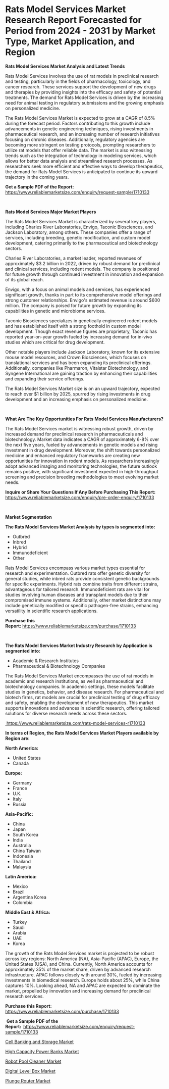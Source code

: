 <p><h1>Rats Model Services Market Research Report Forecasted for Period from 2024 -  2031 by Market Type, Market Application, and Region</h1></p><p><strong>Rats Model Services Market Analysis and Latest Trends</strong></p>
<p><p>Rats Model Services involves the use of rat models in preclinical research and testing, particularly in the fields of pharmacology, toxicology, and cancer research. These services support the development of new drugs and therapies by providing insights into the efficacy and safety of potential treatments. The demand for Rats Model Services is driven by the increasing need for animal testing in regulatory submissions and the growing emphasis on personalized medicine.</p><p>The Rats Model Services Market is expected to grow at a CAGR of 8.5% during the forecast period. Factors contributing to this growth include advancements in genetic engineering techniques, rising investments in pharmaceutical research, and an increasing number of research initiatives focusing on chronic diseases. Additionally, regulatory agencies are becoming more stringent on testing protocols, prompting researchers to utilize rat models that offer reliable data. The market is also witnessing trends such as the integration of technology in modeling services, which allows for better data analysis and streamlined research processes. As researchers seek more efficient and effective ways to develop therapeutics, the demand for Rats Model Services is anticipated to continue its upward trajectory in the coming years.</p></p>
<p><strong>Get a Sample PDF of the Report:&nbsp;</strong> <a href="https://www.reliablemarketsize.com/enquiry/request-sample/1710133?utm_campaign=1103&utm_medium=2&utm_source=Github&utm_content=ia&utm_term=22102024&utm_id=rats-model-services">https://www.reliablemarketsize.com/enquiry/request-sample/1710133</a></p>
<p>&nbsp;</p>
<p><strong>Rats Model Services Major Market Players</strong></p>
<p><p>The Rats Model Services Market is characterized by several key players, including Charles River Laboratories, Envigo, Taconic Biosciences, and Jackson Laboratory, among others. These companies offer a range of services, including breeding, genetic modification, and custom model development, catering primarily to the pharmaceutical and biotechnology sectors.</p><p>Charles River Laboratories, a market leader, reported revenues of approximately $3.2 billion in 2022, driven by robust demand for preclinical and clinical services, including rodent models. The company is positioned for future growth through continued investment in innovation and expansion of its global reach.</p><p>Envigo, with a focus on animal models and services, has experienced significant growth, thanks in part to its comprehensive model offerings and strong customer relationships. Envigo's estimated revenue is around $600 million. The company is poised for future growth by expanding its capabilities in genetic and microbiome services.</p><p>Taconic Biosciences specializes in genetically engineered rodent models and has established itself with a strong foothold in custom model development. Though exact revenue figures are proprietary, Taconic has reported year-on-year growth fueled by increasing demand for in-vivo studies which are critical for drug development.</p><p>Other notable players include Jackson Laboratory, known for its extensive mouse model resources, and Crown Biosciences, which focuses on translational services and has been expanding its preclinical offerings. Additionally, companies like Pharmaron, Vitalstar Biotechnology, and Syngene International are gaining traction by enhancing their capabilities and expanding their service offerings.</p><p>The Rats Model Services Market size is on an upward trajectory, expected to reach over $1 billion by 2025, spurred by rising investments in drug development and an increasing emphasis on personalized medicine.</p></p>
<p>&nbsp;</p>
<p><strong>What Are The Key Opportunities For Rats Model Services Manufacturers?</strong></p>
<p><p>The Rats Model Services market is witnessing robust growth, driven by increased demand for preclinical research in pharmaceuticals and biotechnology. Market data indicates a CAGR of approximately 6-8% over the next five years, fueled by advancements in genetic models and rising investment in drug development. Moreover, the shift towards personalized medicine and enhanced regulatory frameworks are creating new opportunities for innovation in rodent models. As researchers increasingly adopt advanced imaging and monitoring technologies, the future outlook remains positive, with significant investment expected in high-throughput screening and precision breeding methodologies to meet evolving market needs.</p></p>
<p><strong>Inquire or Share Your Questions If Any Before Purchasing This Report:</strong> <a href="https://www.reliablemarketsize.com/enquiry/pre-order-enquiry/1710133?utm_campaign=1103&utm_medium=2&utm_source=Github&utm_content=ia&utm_term=22102024&utm_id=rats-model-services">https://www.reliablemarketsize.com/enquiry/pre-order-enquiry/1710133</a></p>
<p>&nbsp;</p>
<p><strong>Market Segmentation</strong></p>
<p><strong>The Rats Model Services Market Analysis by types is segmented into:</strong></p>
<p><ul><li>Outbred</li><li>Inbred</li><li>Hybrid</li><li>Immunodeficient</li><li>Other</li></ul></p>
<p><p>Rats Model Services encompass various market types essential for research and experimentation. Outbred rats offer genetic diversity for general studies, while inbred rats provide consistent genetic backgrounds for specific experiments. Hybrid rats combine traits from different strains, advantageous for tailored research. Immunodeficient rats are vital for studies involving human diseases and transplant models due to their compromised immune systems. Additionally, other market distinctions may include genetically modified or specific pathogen-free strains, enhancing versatility in scientific research applications.</p></p>
<p><strong>Purchase this Report:&nbsp;</strong><a href="https://www.reliablemarketsize.com/purchase/1710133?utm_campaign=1103&utm_medium=2&utm_source=Github&utm_content=ia&utm_term=22102024&utm_id=rats-model-services">https://www.reliablemarketsize.com/purchase/1710133</a></p>
<p>&nbsp;</p>
<p><strong>The Rats Model Services Market Industry Research by Application is segmented into:</strong></p>
<p><ul><li>Academic & Research Institutes</li><li>Pharmaceutical & Biotechnology Companies</li></ul></p>
<p><p>The Rats Model Services Market encompasses the use of rat models in academic and research institutions, as well as pharmaceutical and biotechnology companies. In academic settings, these models facilitate studies in genetics, behavior, and disease research. For pharmaceutical and biotech firms, rat models are crucial for preclinical testing of drug efficacy and safety, enabling the development of new therapeutics. This market supports innovations and advances in scientific research, offering tailored solutions for diverse research needs across these sectors.</p></p>
<p><a href="https://www.reliablemarketsize.com/rats-model-services-r1710133?utm_campaign=1103&utm_medium=2&utm_source=Github&utm_content=ia&utm_term=22102024&utm_id=rats-model-services">&nbsp;https://www.reliablemarketsize.com/rats-model-services-r1710133</a></p>
<p><strong>In terms of Region, the Rats Model Services Market Players available by Region are:</strong></p>
<p>
    <p> <strong> North America: </strong>
        <ul>
            <li>United States</li>
            <li>Canada</li>
        </ul>
        </p> 
    <p> <strong> Europe: </strong>
        <ul>
            <li>Germany</li>
            <li>France</li>
            <li>U.K.</li>
            <li>Italy</li>
            <li>Russia</li>
        </ul>
        </p> 
    <p> <strong> Asia-Pacific: </strong>
        <ul>
            <li>China</li>
            <li>Japan</li>
            <li>South Korea</li>
            <li>India</li>
            <li>Australia</li>
            <li>China Taiwan</li>
            <li>Indonesia</li>
            <li>Thailand</li>
            <li>Malaysia</li>
        </ul>
        </p> 
    <p> <strong> Latin America: </strong>
        <ul>
            <li>Mexico</li>
            <li>Brazil</li>
            <li>Argentina Korea</li>
            <li>Colombia</li>
        </ul>
        </p> 
    <p> <strong> Middle East & Africa: </strong>
        <ul>
            <li>Turkey</li>
            <li>Saudi</li>
            <li>Arabia</li>
            <li>UAE</li>
            <li>Korea</li>
        </ul>
    </p>
    </p>
<p><p>The growth of the Rats Model Services market is projected to be robust across key regions: North America (NA), Asia-Pacific (APAC), Europe, the United States (USA), and China. Currently, North America accounts for approximately 35% of the market share, driven by advanced research infrastructure. APAC follows closely with around 30%, fueled by increasing investments in biomedical research. Europe holds about 25%, while China captures 10%. Looking ahead, NA and APAC are expected to dominate the market, propelled by innovation and increasing demand for preclinical research services.</p></p>
<p><strong>Purchase this Report: </strong><a href="https://www.reliablemarketsize.com/purchase/1710133?utm_campaign=1103&utm_medium=2&utm_source=Github&utm_content=ia&utm_term=22102024&utm_id=rats-model-services">https://www.reliablemarketsize.com/purchase/1710133</a></p>
<p>&nbsp;<strong>Get a Sample PDF of the Report:&nbsp;&nbsp;</strong><a href="https://www.reliablemarketsize.com/enquiry/request-sample/1710133?utm_campaign=1103&utm_medium=2&utm_source=Github&utm_content=ia&utm_term=22102024&utm_id=rats-model-services">https://www.reliablemarketsize.com/enquiry/request-sample/1710133</a></p>
<p><strong></strong></p>
<p><p><a href="https://github.com/chr1i1herth/Market-Research-Report-List-1/blob/main/cell-banking-and-storage-market.md?utm_campaign=1103&utm_medium=2&utm_source=Github&utm_content=ia&utm_term=22102024&utm_id=rats-model-services">Cell Banking and Storage Market</a></p><p><a href="https://github.com/gareyratsepny/Market-Research-Report-List-1/blob/main/high-capacity-power-banks-market.md?utm_campaign=1103&utm_medium=2&utm_source=Github&utm_content=ia&utm_term=22102024&utm_id=rats-model-services">High Capacity Power Banks Market</a></p><p><a href="https://www.linkedin.com/pulse/top-trends-transforming-robot-pool-cleaner-market-2024--dn1ge?utm_campaign=1103&utm_medium=2&utm_source=Github&utm_content=ia&utm_term=22102024&utm_id=rats-model-services">Robot Pool Cleaner Market</a></p><p><a href="https://www.linkedin.com/pulse/digital-level-box-sector-surge-132-growth-roadmap-2031-44hee?utm_campaign=1103&utm_medium=2&utm_source=Github&utm_content=ia&utm_term=22102024&utm_id=rats-model-services">Digital Level Box Market</a></p><p><a href="https://www.linkedin.com/pulse/plunge-router-market-evolution-future-outlook-forecasting-bglce?utm_campaign=1103&utm_medium=2&utm_source=Github&utm_content=ia&utm_term=22102024&utm_id=rats-model-services">Plunge Router Market</a></p></p>